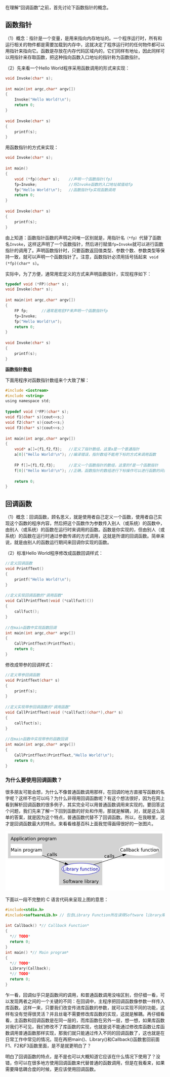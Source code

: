 在理解“回调函数”之前，首先讨论下函数指针的概念。

## **函数指针**

（1）概念：指针是一个变量，是用来指向内存地址的。一个程序运行时，所有和运行相关的物件都是需要加载到内存中，这就决定了程序运行时的任何物件都可以用指针来指向它。函数是存放在内存代码区域内的，它们同样有地址，因此同样可以用指针来存取函数，把这种指向函数入口地址的指针称为函数指针。

（2）先来看一个Hello World程序采用函数调用的形式来实现：

```c
void Invoke(char* s);

int main(int argc,char* argv[])
{
    Invoke("Hello World!\n");
    return 0;
}

void Invoke(char* s)
{
    printf(s);
}
```

用函数指针的方式来实现：

```c
void Invoke(char* s);

int main()
{
    void (*fp)(char* s);    //声明一个函数指针(fp)        
    fp=Invoke;              //将Invoke函数的入口地址赋值给fp
    fp("Hello World!\n");   //函数指针fp实现函数调用
    return 0;
}

void Invoke(char* s)
{
    printf(s);
}
```

由上知道：函数指针函数的声明之间唯一区别就是，用指针名`（*fp）`代替了函数名`Invoke`，这样这声明了一个函数指针，然后进行赋值`fp=Invoke`就可以进行函数指针的调用了。声明函数指针时，只要函数返回值类型、参数个数、参数类型等保持一致，就可以声明一个函数指针了。注意，函数指针必须用括号括起来` void (*fp)(char* s)`。

   实际中，为了方便，通常用宏定义的方式来声明函数指针，实现程序如下：

```c
typedef void (*FP)(char* s);
void Invoke(char* s);

int main(int argc,char* argv[])
{
    FP fp;      //通常是用宏FP来声明一个函数指针fp
    fp=Invoke;
    fp("Hello World!\n");
    return 0;
}

void Invoke(char* s)
{
    printf(s);
}
```

**函数指针数组**

下面用程序对函数指针数组来个大致了解：

```c
#include <iostream>
#include <string>
using namespace std;

typedef void (*FP)(char* s);
void f1(char* s){cout<<s;}
void f2(char* s){cout<<s;}
void f3(char* s){cout<<s;}

int main(int argc,char* argv[])
{
    void* a[]={f1,f2,f3};   //定义了指针数组，这里a是一个普通指针
    a[0]("Hello World!\n"); //编译错误，指针数组不能用下标的方式来调用函数

    FP f[]={f1,f2,f3};      //定义一个函数指针的数组，这里的f是一个函数指针
    f[0]("Hello World!\n"); //正确，函数指针的数组进行下标操作可以进行函数的间接调用
    
    return 0;
}
```

## **回调函数**

（1）概念：回调函数，顾名思义，就是使用者自己定义一个函数，使用者自己实现这个函数的程序内容，然后把这个函数作为参数传入别人（或系统）的函数中，由别人（或系统）的函数在运行时来调用的函数。函数是你实现的，但由别人（或系统）的函数在运行时通过参数传递的方式调用，这就是所谓的回调函数。简单来说，就是由别人的函数运行期间来回调你实现的函数。

（2）标准Hello World程序修改成函数回调样式：

```c
//定义回调函数
void PrintfText() 
{
    printf("Hello World!\n");
}

//定义实现回调函数的"调用函数"
void CallPrintfText(void (*callfuct)())
{
    callfuct();
}

//在main函数中实现函数回调
int main(int argc,char* argv[])
{
    CallPrintfText(PrintfText);
    return 0;
}
```

   修改成带参的回调样式：

```c
//定义带参回调函数
void PrintfText(char* s) 
{
    printf(s);
}

//定义实现带参回调函数的"调用函数"
void CallPrintfText(void (*callfuct)(char*),char* s)
{
    callfuct(s);
}

//在main函数中实现带参的函数回调
int main(int argc,char* argv[])
{
    CallPrintfText(PrintfText,"Hello World!\n");
    return 0;
}
```

### 为什么要使用回调函数？

很多朋友可能会想，为什么不像普通函数调用那样，在回调的地方直接写函数的名字呢？这样不也可以吗？为什么非得用回调函数呢？有这个想法很好，因为在网上看到解析回调函数的很多例子，其实完全可以用普通函数调用来实现的。要回答这个问题，我们先来了解一下回到函数的好处和作用，那就是解耦，对，就是这么简单的答案，就是因为这个特点，普通函数代替不了回调函数。所以，在我眼里，这才是回调函数最大的特点。来看看维基百科上面我觉得画得很好的一张图片。

![img](pics/C%20Cxx%E4%B8%AD%E7%9A%84%E5%9B%9E%E8%B0%83%E5%87%BD%E6%95%B0/2ecc00017db499f2620d.jpeg)

下面以一段不完整的 C 语言代码来呈现上图的意思：

```c
#include<stdio.h>
#include<softwareLib.h> // 包含Library Function所在读得Software library库的头文件

int Callback() *// Callback Function*
{
  *// TODO*
  return 0;
}
int main() *// Main program*
{
  *// TODO*
  Library(Callback);
  *// TODO*
  return 0;
}
```

乍一看，回调似乎只是函数间的调用，和普通函数调用没啥区别，但仔细一看，可以发现两者之间的一个关键的不同：在回调中，主程序把回调函数像参数一样传入库函数。这样一来，只要我们改变传进库函数的参数，就可以实现不同的功能，这样有没有觉得很灵活？并且丝毫不需要修改库函数的实现，这就是解耦。再仔细看看，主函数和回调函数是在同一层的，而库函数在另外一层，想一想，如果库函数对我们不可见，我们修改不了库函数的实现，也就是说不能通过修改库函数让库函数调用普通函数那样实现，那我们就只能通过传入不同的回调函数了，这也就是在日常工作中常见的情况。现在再把main()、Library()和Callback()函数套回前面 F1、F2和F3函数里面，是不是就更明白了？

明白了回调函数的特点，是不是也可以大概知道它应该在什么情况下使用了？没错，你可以在很多地方使用回调函数来代替普通的函数调用，但是在我看来，如果需要降低耦合度的时候，更应该使用回调函数。